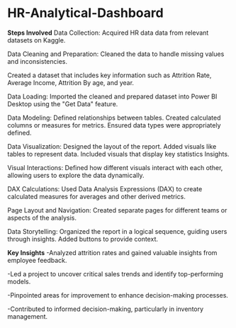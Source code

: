 # HR-Analytical-Dashboard

**Steps Involved**
Data Collection: Acquired HR data data from relevant datasets on Kaggle.

Data Cleaning and Preparation: Cleaned the data to handle missing values and inconsistencies. 

Created a dataset that includes key information such as Attrition Rate, Average Income, Attrition By age, and year.

Data Loading: Imported the cleaned and prepared dataset into Power BI Desktop using the "Get Data" feature.

Data Modeling: Defined relationships between tables. Created calculated columns or measures for metrics. Ensured data types were appropriately defined.

Data Visualization: Designed the layout of the report. Added visuals like tables to represent data. Included visuals that display key statistics Insights.

Visual Interactions: Defined how different visuals interact with each other, allowing users to explore the data dynamically.

DAX Calculations: Used Data Analysis Expressions (DAX) to create calculated measures for averages and other derived metrics.

Page Layout and Navigation: Created separate pages for different teams or aspects of the analysis.

Data Storytelling: Organized the report in a logical sequence, guiding users through insights. Added buttons to provide context.

**Key Insights**
-Analyzed attrition rates and gained valuable insights from employee feedback.

-Led a project to uncover critical sales trends and identify top-performing models.

-Pinpointed areas for improvement to enhance decision-making processes.

-Contributed to informed decision-making, particularly in inventory management.
